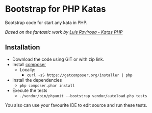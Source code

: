 # Bootstrap for PHP Katas

Bootstrap code for start any kata in PHP.

_Based on the fantastic work by [Luis Rovirosa - Katas PHP](https://github.com/luisrovirosa/katas-php)_

## Installation

- Download the code using GIT or with zip link.
- Install [composer](https://getcomposer.org/)
	- Locally: 
		- `curl -sS https://getcomposer.org/installer | php`
- Install the dependencies
	- `php composer.phar install`
- Execute the tests
	- `./vendor/bin/phpunit --bootstrap vendor/autoload.php tests`
	
You also can use your favourite IDE to edit source and run these tests.
